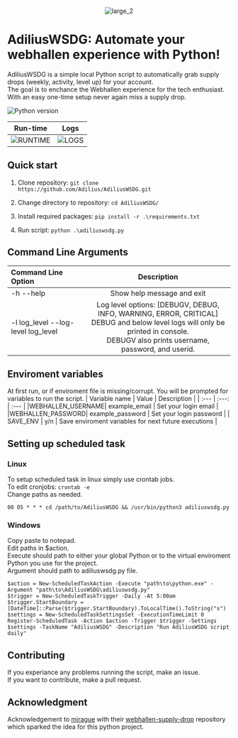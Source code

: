 <div align="center">

![large_2](https://user-images.githubusercontent.com/43440295/153767327-512a4741-143e-4720-90a7-c603393aba13.png)
 
</div>
 
# AdiliusWSDG: Automate your webhallen experience with Python!

AdiliusWSDG is a simple local Python script to automatically grab supply drops (weekly, activity, level up) for your account.  
The goal is to enchance the Webhallen experience for the tech enthusiast.
With an easy one-time setup never again miss a supply drop.  

![Python version](https://img.shields.io/badge/python-v3.9.6-blue)


Run-time             |  Logs
:-------------------------:|:-------------------------:
![RUNTIME](https://user-images.githubusercontent.com/43440295/127823499-2a855c8f-ba7d-4f6b-b3aa-0a05f862e04a.gif)  |  ![LOGS](https://user-images.githubusercontent.com/43440295/134048866-0243ae2a-23a8-432a-acc8-a8d3ec1af201.png)



## Quick start
1. Clone repository: `git clone https://github.com/Adilius/AdiliusWSDG.git`

2. Change directory to repository: `cd AdiliusWSDG/`

3. Install required packages: `pip install -r .\requirements.txt`

4. Run script: `python .\adiliuswsdg.py`

## Command Line Arguments

| Command Line Option | Description |
|  :---  |  :---:  |
|-h --help | Show help message and exit |
|-l log_level --log-level log_level| Log level options: [DEBUGV, DEBUG, INFO, WARNING, ERROR, CRITICAL] <br/>DEBUG and below level logs will only be printed in console. <br/>DEBUGV also prints username, password, and userid. |


## Enviroment variables

At first run, or if enviroment file is missing/corrupt. You will be prompted for variables to run the script. 
| Variable name | Value | Description |
| :---         |     :---:      |         :---  |
|WEBHALLEN_USERNAME| example_email     | Set your login email    |
|WEBHALLEN_PASSWORD| example_password     | Set your login password    |
| SAVE_ENV   | y/n    | Save enviroment variables for next future executions    |

## Setting up scheduled task

### Linux
To setup scheduled task in linux simply use crontab jobs.  
To edit cronjobs: `crontab -e`  
Change paths as needed.
```
00 05 * * * cd /path/to/AdiliusWSDG && /usr/bin/python3 adiliuswsdg.py
```

### Windows
Copy paste to notepad.  
Edit paths in $action.  
Execute should path to either your global Python or to the virtual enviroment Python you use for the project.  
Argument should path to adiliuswsdg.py file.
```
$action = New-ScheduledTaskAction -Execute "path\to\python.exe" -Argument "path\to\AdiliusWSDG\adiliuswsdg.py"
$trigger = New-ScheduledTaskTrigger -Daily -At 5:00am
$trigger.StartBoundary = [DateTime]::Parse($trigger.StartBoundary).ToLocalTime().ToString("s")
$settings = New-ScheduledTaskSettingsSet -ExecutionTimeLimit 0
Register-ScheduledTask -Action $action -Trigger $trigger -Settings $settings -TaskName "AdiliusWSDG" -Description "Run AdiliusWSDG script daily"
```

## Contributing

If you experiance any problems running the script, make an issue.  
If you want to contribute, make a pull request.

## Acknowledgment

Acknowledgement to [mirague](https://github.com/mirague) with their [webhallen-supply-drop](https://github.com/mirague/webhallen-supply-drop) repository which sparked the idea for this python project.
